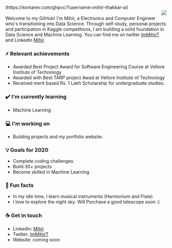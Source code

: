 <br>
(https://komarev.com/ghpvc/?username=mihir-thakkar-ai)
<br>
<img align='right' src="https://github-readme-stats.vercel.app/api?username=mihir-thakkar-ai&show_icons=true&hide_rank=true&title_color=00ff41&icon_color=82eefd&text_color=afafaf&bg_color=151515">
<br>
Welcome to my GitHub! I'm Mihir, a Electronics and Computer Engineer who's transitioning into Data Science. Through self-study, personal projects and participation in Kaggle competitions, I am building a solid foundation in Data Science and Machine Learning. You can find me on twitter <a href = "https://twitter.com/ImMihirT">ImMihirT</a> and LinkedIn <a href = "https://www.linkedin.com/in/mihirthakkar98/">Mihir</a>

### ⚡ Relevant achievements
- Awarded Best Project Award for Software Engineering Course at Vellore Institute of Technology
- Awarded with Best TARP project Awad at Vellore Institute of Technology
- Received merit based Rs. 1 Lakh Scholarship for undergraduate studies.

### ✔️ I'm currently learning
- Machine Learning


### 💻 I'm working on
- Building projects and my portfolio website. 

### 💡 Goals for 2020
- Complete coding challenges.
- Build 30+ projects 
- Become skilled in Machine Learning

### 🌴 Fun facts
- In my idle time, I learn musical instruments (Harmonium and Flute)
- I love to explore the night sky. Will Purchase a good telescope soon :)

### ☕ Get in touch
- LinkedIn: <a href = "https://www.linkedin.com/in/mihirthakkar98/">Mihir</a>
- Twitter: <a href = "https://twitter.com/ImMihirT">ImMihirT</a>
- Website: coming soon
<br>
<br>
